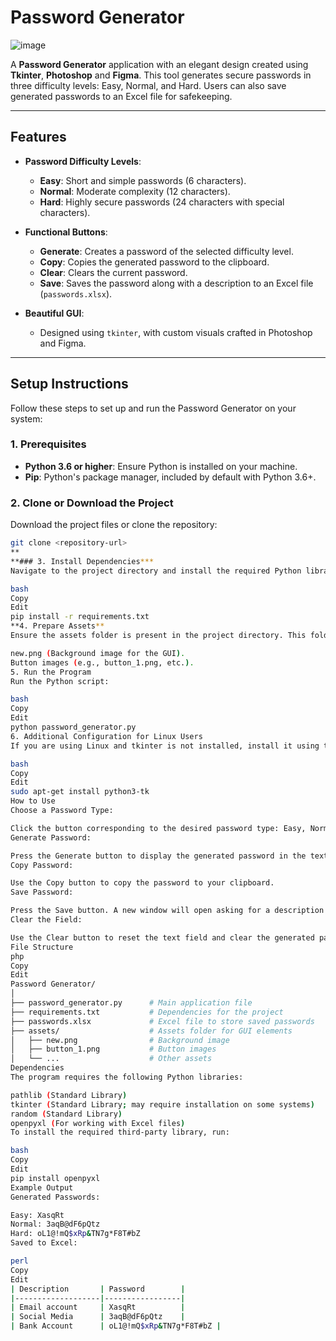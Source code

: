 # Password Generator
![image](https://github.com/user-attachments/assets/15ec2556-daad-4cc0-8c1a-f6c098e510a7)


A **Password Generator** application with an elegant design created using **Tkinter**, **Photoshop** and **Figma**. This tool generates secure passwords in three difficulty levels: Easy, Normal, and Hard. Users can also save generated passwords to an Excel file for safekeeping. 

---

## Features

- **Password Difficulty Levels**:
  - **Easy**: Short and simple passwords (6 characters).
  - **Normal**: Moderate complexity (12 characters).
  - **Hard**: Highly secure passwords (24 characters with special characters).

- **Functional Buttons**:
  - **Generate**: Creates a password of the selected difficulty level.
  - **Copy**: Copies the generated password to the clipboard.
  - **Clear**: Clears the current password.
  - **Save**: Saves the password along with a description to an Excel file (`passwords.xlsx`).

- **Beautiful GUI**:
  - Designed using `tkinter`, with custom visuals crafted in Photoshop and Figma.

---

## Setup Instructions

Follow these steps to set up and run the Password Generator on your system:

### 1. Prerequisites
- **Python 3.6 or higher**: Ensure Python is installed on your machine.
- **Pip**: Python's package manager, included by default with Python 3.6+.

### 2. Clone or Download the Project
Download the project files or clone the repository:
```bash
git clone <repository-url>
**
**### 3. Install Dependencies***
Navigate to the project directory and install the required Python libraries:

bash
Copy
Edit
pip install -r requirements.txt
**4. Prepare Assets**
Ensure the assets folder is present in the project directory. This folder should contain:

new.png (Background image for the GUI).
Button images (e.g., button_1.png, etc.).
5. Run the Program
Run the Python script:

bash
Copy
Edit
python password_generator.py
6. Additional Configuration for Linux Users
If you are using Linux and tkinter is not installed, install it using the following command:

bash
Copy
Edit
sudo apt-get install python3-tk
How to Use
Choose a Password Type:

Click the button corresponding to the desired password type: Easy, Normal, or Hard.
Generate Password:

Press the Generate button to display the generated password in the text field.
Copy Password:

Use the Copy button to copy the password to your clipboard.
Save Password:

Press the Save button. A new window will open asking for a description of the password (e.g., "Email account"). After entering the description, the password will be saved to an Excel file (passwords.xlsx).
Clear the Field:

Use the Clear button to reset the text field and clear the generated password.
File Structure
php
Copy
Edit
Password Generator/
│
├── password_generator.py      # Main application file
├── requirements.txt           # Dependencies for the project
├── passwords.xlsx             # Excel file to store saved passwords
├── assets/                    # Assets folder for GUI elements
│   ├── new.png                # Background image
│   ├── button_1.png           # Button images
│   └── ...                    # Other assets
Dependencies
The program requires the following Python libraries:

pathlib (Standard Library)
tkinter (Standard Library; may require installation on some systems)
random (Standard Library)
openpyxl (For working with Excel files)
To install the required third-party library, run:

bash
Copy
Edit
pip install openpyxl
Example Output
Generated Passwords:

Easy: XasqRt
Normal: 3aqB@dF6pQtz
Hard: oL1@!mQ$xRp&TN7g*F8T#bZ
Saved to Excel:

perl
Copy
Edit
| Description       | Password        |
|-------------------|-----------------|
| Email account     | XasqRt          |
| Social Media      | 3aqB@dF6pQtz    |
| Bank Account      | oL1@!mQ$xRp&TN7g*F8T#bZ |
